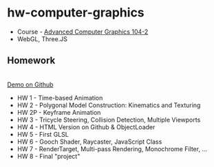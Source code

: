 
# hw-computer-graphics

* Course - [Advanced Computer Graphics 104-2](http://selquery.ttu.edu.tw/Main/syllabusview.php?SbjNo=I5370)
* WebGL, Three.JS

## Homework ##
<br>[Demo on Github](http://ak532892.github.io/hw-computer-graphics/index.html)

* HW 1 - Time-based Animation
* HW 2 - Polygonal Model Construction: Kinematics and Texturing
* HW 2P - Keyframe Animation
* HW 3 - Tricycle Steering, Collision Detection, Multiple Viewports
* HW 4 - HTML Version on Github & ObjectLoader
* HW 5 - First GLSL
* HW 6 - Gooch Shader, Raycaster, JavaScript Class
* HW 7 - RenderTarget, Multi-pass Rendering, Monochrome Filter, ...
* HW 8 - Final "project"
